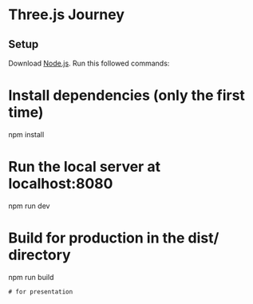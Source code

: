 # Three.js Journey

## Setup
Download [Node.js](https://nodejs.org/en/download/).
Run this followed commands:

# Install dependencies (only the first time)
npm install

# Run the local server at localhost:8080
npm run dev

# Build for production in the dist/ directory
npm run build
```
# for presentation
